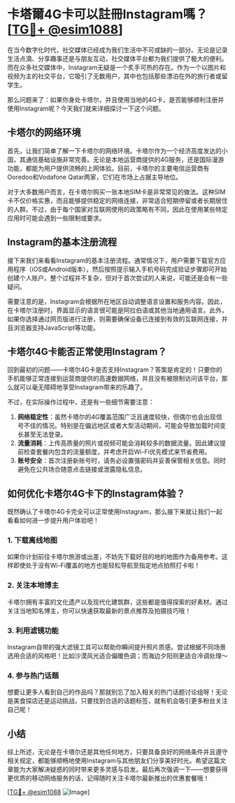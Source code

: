 # 卡塔爾4G卡可以註冊Instagram嗎？[[TG💪+ @esim1088](https://t.me/s/esim1088)]

在当今数字化时代，社交媒体已经成为我们生活中不可或缺的一部分。无论是记录生活点滴、分享趣事还是与朋友互动，社交媒体平台都为我们提供了极大的便利。而在众多社交媒体中，Instagram无疑是一个炙手可热的存在。作为一个以图片和视频为主的社交平台，它吸引了无数用户，其中也包括那些漂泊在外的旅行者或留学生。

那么问题来了：如果你身处卡塔尔，并且使用当地的4G卡，是否能够顺利注册并使用Instagram呢？今天我们就来详细探讨一下这个问题。

## 卡塔尔的网络环境

首先，让我们简单了解一下卡塔尔的网络环境。卡塔尔作为一个经济高度发达的小国，其通信基础设施非常完善。无论是本地运营商提供的4G服务，还是国际漫游功能，都能为用户提供流畅的上网体验。目前，卡塔尔的主要电信运营商有Ooredoo和Vodafone Qatar两家，它们在市场上占据主导地位。

对于大多数用户而言，在卡塔尔购买一张本地SIM卡是非常常见的做法。这种SIM卡不仅价格实惠，而且能够提供稳定的网络连接，非常适合短期停留或者长期居住的人群。不过，由于每个国家对互联网使用的政策略有不同，因此在使用某些特定应用时可能会遇到一些限制或要求。

## Instagram的基本注册流程

接下来我们来看看Instagram的基本注册流程。通常情况下，用户需要下载官方应用程序（iOS或Android版本），然后按照提示输入手机号码完成验证步骤即可开始创建个人账户。整个过程并不复杂，但对于首次尝试的人来说，可能还是会有一些疑问。

需要注意的是，Instagram会根据所在地区自动调整语言设置和服务内容。因此，在卡塔尔注册时，界面显示的语言很可能是阿拉伯语或其他当地通用语言。此外，如果你选择通过网页版进行注册，则需要确保设备已连接到有效的互联网连接，并且浏览器支持JavaScript等功能。

## 卡塔尔4G卡能否正常使用Instagram？

回到最初的问题——卡塔尔4G卡是否支持Instagram？答案是肯定的！只要你的手机能够正常连接到运营商提供的高速数据网络，并且没有被限制访问该平台，那么就可以毫无障碍地享受Instagram带来的乐趣了。

不过，在实际操作过程中，还是有一些细节需要注意：

1. **网络稳定性**：虽然卡塔尔的4G覆盖范围广泛且速度较快，但偶尔也会出现信号不佳的情况。特别是在偏远地区或者大型活动期间，可能会导致加载时间变长甚至无法登录。
2. **流量消耗**：上传高质量的照片或视频可能会消耗较多的数据流量。因此建议提前检查套餐内包含的流量额度，并考虑开启Wi-Fi优先模式来节省费用。
3. **账号安全**：首次注册新账号时，请务必设置强密码并妥善保管相关信息。同时避免在公共场合随意点击链接或泄露隐私信息。

## 如何优化卡塔尔4G卡下的Instagram体验？

既然确认了卡塔尔4G卡完全可以正常使用Instagram，那么接下来就让我们一起看看如何进一步提升用户体验吧！

### 1. 下载离线地图
如果你计划前往卡塔尔旅游或出差，不妨先下载好目的地的地图作为备用参考。这样即使处于没有Wi-Fi覆盖的地方也能轻松导航至指定地点拍照打卡啦！

### 2. 关注本地博主
卡塔尔拥有丰富的文化遗产以及现代化建筑群，这些都是值得探索的好素材。通过关注当地知名博主，你可以快速获取最新的景点推荐及拍摄技巧哦！

### 3. 利用滤镜功能
Instagram自带的强大滤镜工具可以帮助你瞬间提升照片质感。尝试根据不同场景选用合适的风格吧！比如沙漠风光适合偏暖色调；而海边夕阳则更适合冷调处理～

### 4. 参与热门话题
想要让更多人看到自己的作品吗？那就别忘了加入相关的热门话题讨论组呀！无论是美食探店还是运动挑战，只要找到合适的话题标签，就有机会吸引更多粉丝关注自己呢！

## 小结

综上所述，无论是在卡塔尔还是其他任何地方，只要具备良好的网络条件并且遵守相关规定，都能够顺畅地使用Instagram与其他朋友们分享美好时光。希望这篇文章能为大家解决疑惑的同时带来更多灵感与启发。最后再次强调一下——想要获得更优质的移动网络服务的话，记得随时关注卡塔尔最新推出的优惠套餐哦！

[[TG💪+ @esim1088](https://t.me/s/esim1088) ![Image](https://i.postimg.cc/4NQfJmqS/Snipaste-2025-05-13-00-14-12.png)]